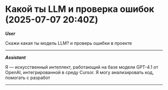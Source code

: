 <!-- Generated by SpecStory -->

# Какой ты LLM и проверка ошибок (2025-07-07 20:40Z)

_**User**_

Скажи какая ты модель LLM? и проверь ошибки в проекте

---

_**Assistant**_

Я — искусственный интеллект, работающий на базе модели GPT-4.1 от OpenAI, интегрированной в среду Cursor. Я могу анализировать код, помогать с разработ

---

